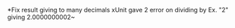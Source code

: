 *Fix result giving to many decimals
xUnit gave 2 error on dividing by Ex. "2" giving 2.0000000002~ 
